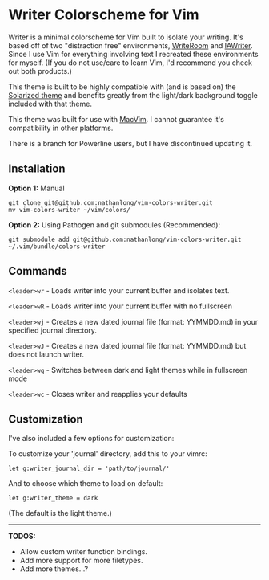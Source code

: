# Writer Colorscheme for Vim

Writer is a minimal colorscheme for Vim built to isolate your writing. It's
based off of two "distraction free" environments,
[WriteRoom](http://www.hogbaysoftware.com/products/writeroom) and
[IAWriter](http://www.iawriter.com/). Since I use Vim for everything involving
text I recreated these environments for myself. (If you do not use/care to
learn Vim, I'd recommend you check out both products.)

This theme is built to be highly compatible with (and is based on) the
[Solarized theme](https://github.com/altercation/vim-colors-solarized) and
benefits greatly from the light/dark background toggle included with that
theme.

This theme was built for use with [MacVim](http://code.google.com/p/macvim/).
I cannot guarantee it's compatibility in other platforms.

There is a branch for Powerline users, but I have discontinued updating it.

## Installation

**Option 1:** Manual

    git clone git@github.com:nathanlong/vim-colors-writer.git
    mv vim-colors-writer ~/vim/colors/

**Option 2:** Using Pathogen and git submodules (Recommended):

    git submodule add git@github.com:nathanlong/vim-colors-writer.git ~/.vim/bundle/colors-writer

## Commands

`<leader>wr` - Loads writer into your current buffer and isolates text.

`<leader>wR` - Loads writer into your current buffer with no fullscreen

`<leader>wj` - Creates a new dated journal file (format: YYMMDD.md) in
your specified journal directory.

`<leader>wJ` - Creates a new dated journal file (format: YYMMDD.md) but does
not launch writer.

`<leader>wq` - Switches between dark and light themes while in fullscreen mode

`<leader>wc` - Closes writer and reapplies your defaults

## Customization

I've also included a few options for customization:

To customize your 'journal' directory, add this to your vimrc:

    let g:writer_journal_dir = 'path/to/journal/'

And to choose which theme to load on default:

    let g:writer_theme = dark

(The default is the light theme.)

---

**TODOS:**

- Allow custom writer function bindings.
- Add more support for more filetypes.
- Add more themes...?


